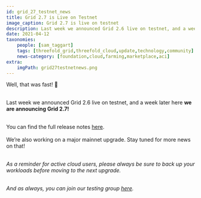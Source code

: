 ```yaml
---
id: grid_27_testnet_news
title: Grid 2.7 is Live on Testnet
image_caption: Grid 2.7 is live on testnet
description: Last week we announced Grid 2.6 live on testnet, and a week later here we are announcing Grid 2.7!
date: 2021-04-12
taxonomies:
    people: [sam_taggart]
    tags: [threefold_grid,threefold_cloud,update,technology,community]
    news-category: [foundation,cloud,farming,marketplace,aci]
extra:
    imgPath: grid27testnetnews.png
---
```


Well, that was fast! 👀
<br/>
<br/>

Last week we announced Grid 2.6 live on testnet, and a week later here **we are announcing Grid 2.7!**
<br/>
<br/>

You can find the full release notes [here](https://threefold.io/info/cloud#/cloud__release_notes_2_7_0).
<br/>
<br/>
We’re also working on a major mainnet upgrade. Stay tuned for more news on that!
<br/>
<br/>

*As a reminder for active cloud users, please always be sure to back up your workloads before moving to the next upgrade.*
<br/>
<br/>

*And as always, you can join our testing group [here](https://bit.ly/tftesting).*